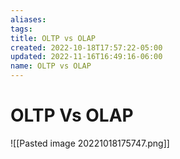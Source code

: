```yaml
---
aliases: 
tags: 
title: OLTP vs OLAP
created: 2022-10-18T17:57:22-05:00
updated: 2022-11-16T16:49:16-06:00
name: OLTP vs OLAP
---
```


# OLTP Vs OLAP

![[Pasted image 20221018175747.png]]